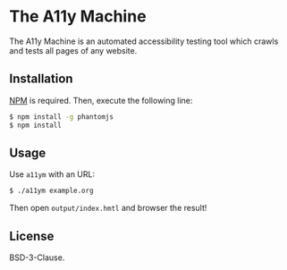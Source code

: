 # The A11y Machine

The A11y Machine is an automated accessibility testing tool which crawls and
tests all pages of any website.

## Installation

[NPM](http://npmjs.org/) is required. Then, execute the following line:
```sh
$ npm install -g phantomjs
$ npm install
```

## Usage

Use `a11ym` with an URL:

```sh
$ ./a11ym example.org
```

Then open `output/index.hmtl` and browser the result!

## License

BSD-3-Clause.
